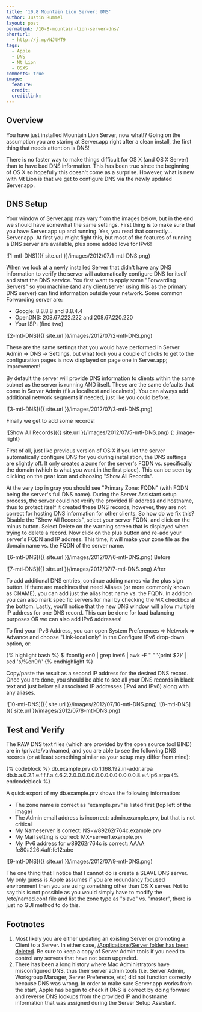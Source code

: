 ```yaml
---
title: '10.8 Mountain Lion Server: DNS'
author: Justin Rummel
layout: post
permalink: /10-8-mountain-lion-server-dns/
shorturl:
  - http://j.mp/NJtMT9
tags:
  - Apple
  - DNS
  - Mt Lion
  - OSXS
comments: true
image:
  feature:
  credit:
  creditlink:
---
```

Overview
---
You have just installed Mountain Lion Server, now what!? Going on the assumption you are staring at Server.app right after a clean install, the first thing that needs attention is DNS!

There is no faster way to make things difficult for OS X (and OS X Server) than to have bad DNS information. This has been true since the beginning of OS X so hopefully this doesn't come as a surprise. However, what is new with Mt Lion is that we get to configure DNS via the newly updated Server.app.

DNS Setup
---
Your window of Server.app may vary from the images below, but in the end we should have somewhat the same settings. First thing is to make sure that you have Server.app up and running. Yes, you read that correctly... Server.app. At first you might fight this, but most of the features of running a DNS server are available, plus some added love for IPv6!

![1-mtl-DNS]({{ site.url }}/images/2012/07/1-mtl-DNS.png)

When we look at a newly installed Server that didn't have any DNS information to verify the server will automatically configure DNS for itself and start the DNS service. You first want to apply some "Forwarding Servers" so you machine (and any client/server using this as the primary DNS server) can find information outside your network. Some common Forwarding server are:

*   Google: 8.8.8.8 and 8.8.4.4
*   OpenDNS: 208.67.222.222 and 208.67.220.220
*   Your ISP: (find two)

![2-mtl-DNS]({{ site.url }}/images/2012/07/2-mtl-DNS.png)

These are the same settings that you would have performed in Server Admin => DNS => Settings, but what took you a couple of clicks to get to the configuration pages is now displayed on page one in Server.app; Improvement!

By default the server will provide DNS information to clients within the same subnet as the server is running AND itself. These are the same defaults that come in Server Admin (f.k.a localhost and localnets). You can always add additional network segments if needed, just like you could before.

![3-mtl-DNS]({{ site.url }}/images/2012/07/3-mtl-DNS.png)

Finally we get to add some records!

![Show All Records]({{ site.url }}/images/2012/07/5-mtl-DNS.png)
{: .image-right}

First of all, just like previous version of OS X if you let the server automatically configure DNS for you during installation, the DNS settings are slightly off. It only creates a zone for the server's FQDN vs. specifically the domain (which is what you want in the first place). This can be seen by clicking on the gear icon and choosing "Show All Records".

At the very top in gray you should see "Primary Zone: FQDN" (with FQDN being the server's full DNS name). During the Server Assistant setup process, the server could not verify the provided IP address and hostname, thus to protect itself it created these DNS records, however, they are not correct for hosting DNS information for other clients. So how do we fix this? Disable the "Show All Records", select your server FQDN, and click on the minus button. Select Delete on the warning screen that is displayed when trying to delete a record. Now click on the plus button and re-add your server's FQDN and IP address. This time, it will make your zone file as the domain name vs. the FQDN of the server name.

![6-mtl-DNS]({{ site.url }}/images/2012/07/6-mtl-DNS.png)
Before

![7-mtl-DNS]({{ site.url }}/images/2012/07/7-mtl-DNS.png)
After

To add additional DNS entries, continue adding names via the plus sign button. If there are machines that need Aliases (or more commonly known as CNAME), you can add just the alias host name vs. the FQDN. In addition you can also mark specific servers for mail by checking the MX checkbox at the bottom. Lastly, you'll notice that the new DNS window will allow multiple IP address for one DNS record. This can be done for load balancing purposes OR we can also add IPv6 addresses!

To find your IPv6 Address, you can open System Preferences => Network => Advance and choose "Link-local only" in the Configure IPv6 drop-down option, or:

{% highlight bash %}
$ ifconfig en0 | grep inet6 | awk -F " " '{print $2}' | sed 's/%en0//'
{% endhighlight %}

Copy/paste the result as a second IP address for the desired DNS record. Once you are done, you should be able to see all your DNS records in black text and just below all associated IP addresses (IPv4 and IPv6) along with any aliases.

![10-mtl-DNS]({{ site.url }}/images/2012/07/10-mtl-DNS.png)
![8-mtl-DNS]({{ site.url }}/images/2012/07/8-mtl-DNS.png)

Test and Verify
---
The RAW DNS text files (which are provided by the open source tool BIND) are in /private/var/named, and you are able to see the following DNS records (or at least something similar as your setup may differ from mine):

{% codeblock %}
db.example.prv
db.1.168.192.in-addr.arpa
db.b.a.0.2.1.e.f.f.f.a.4.6.2.2.0.0.0.0.0.0.0.0.0.0.0.0.0.0.8.e.f.ip6.arpa
{% endcodeblock %}

A quick export of my db.example.prv shows the following information:

*   The zone name is correct as "example.prv" is listed first (top left of the image)
*   The Admin email address is incorrect: admin.example.prv, but that is not critical
*   My Nameserver is correct: NS=w89262r764c.example.prv
*   My Mail setting is correct: MX=server1.example.prv
*   My IPv6 address for w89262r764c is correct: AAAA fe80::226:4aff:fe12:abe

![9-mtl-DNS]({{ site.url }}/images/2012/07/9-mtl-DNS.png)

The one thing that I notice that I cannot do is create a SLAVE DNS server. My only guess is Apple assumes if you are redundancy focused environment then you are using something other than OS X server. Not to say this is not possible as you would simply have to modify the /etc/named.conf file and list the zone type as "slave" vs. "master", there is just no GUI method to do this.

Footnotes
---
1.  Most likely you are either updating an existing Server or promoting a Client to a Server. In either case, [/Applications/Server folder has been deleted][apd41CA43B8-DAD1-495E-940F-5BB3339DC2AB]. Be sure to keep a copy of Server Admin tools if you need to control any servers that have not been upgraded.
2.  There has been a long history where Mac Administrators have misconfigured DNS, thus their server admin tools (i.e. Server Admin, Workgroup Manager, Server Preference, etc) did not function correctly because DNS was wrong. In order to make sure Server.app works from the start, Apple has begun to check if DNS is correct by doing forward and reverse DNS lookups from the provided IP and hostname information that was assigned during the Server Setup Assistant.

[apd41CA43B8-DAD1-495E-940F-5BB3339DC2AB]: http://help.apple.com/advancedserveradmin/mac/10.8/#apd41CA43B8-DAD1-495E-940F-5BB3339DC2AB